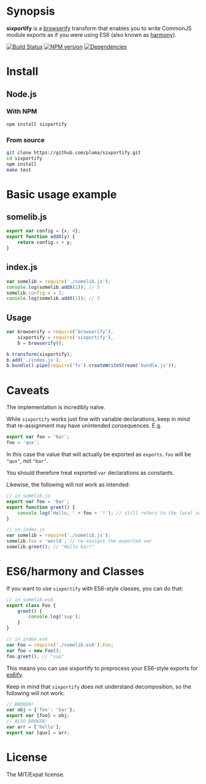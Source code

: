 # Synopsis

**sixportify** is a [browserify](https://github.com/substack/node-browserify) transform that enables you to write CommonJS module exports as if you were using ES6 (also known as [harmony](http://wiki.ecmascript.org/doku.php?id=harmony:modules)).

[![Build Status](https://travis-ci.org/pluma/sixportify.png?branch=master)](https://travis-ci.org/pluma/sixportify) [![NPM version](https://badge.fury.io/js/sixportify.png)](http://badge.fury.io/js/sixportify) [![Dependencies](https://david-dm.org/pluma/sixportify.png)](https://david-dm.org/pluma/sixportify)

# Install

## Node.js

### With NPM

```sh
npm install sixportify
```

### From source

```sh
git clone https://github.com/pluma/sixportify.git
cd sixportify
npm install
make test
```

# Basic usage example

## somelib.js

```javascript
export var config = {x: 4};
export function addX(y) {
    return config.x + y;
}
```

## index.js

```javascript
var somelib = require('./somelib.js');
console.log(somelib.addX(1)); // 5
somelib.config.x = 2;
console.log(somelib.addX(1)); // 3
```

## Usage

```javascript
var browserify = require('browserify'),
    sixportify = require('sixportify'),
    b = browserify();

b.transform(sixportify);
b.add('./index.js');
b.bundle().pipe(require('fs').createWriteStream('bundle.js'));
```

# Caveats

The implementation is incredibly naïve.

While `sixportify` works just fine with variable declarations,
keep in mind that re-assignment may have unintended consequences. E.g.

```javascript
export var foo = 'bar';
foo = 'qux';
```

In this case the value that will actually be exported as `exports.foo`
will be `"qux"`, not `"bar"`.

You should therefore treat exported `var` declarations as constants.

Likewise, the following will not work as intended:

```javascript
// in somelib.js
export var foo = 'bar';
export function greet() {
    console.log('Hello, ' + foo + '!'); // still refers to the local var
}

// in index.js
var somelib = require('./somelib.js');
somelib.foo = 'world'; // re-assigns the exported var
somelib.greet(); // "Hello bar!"
```

# ES6/harmony and Classes

If you want to use `sixportify` with ES6-style classes, you can do that:

```javascript
// in somelib.es6
export class Foo {
    greet() {
        console.log('sup');
    }
}

// in index.es6
var Foo = require('./somelib.es6').Foo;
var foo = new Foo();
foo.greet(); // "sup"
```

This means you can use sixportify to preprocess your ES6-style exports for [es6ify](https://github.com/thlorenz/es6ify).

Keep in mind that `sixportify` does not understand decomposition, so the following will not work:

```javascript
// BROKEN!
var obj = {'foo': 'bar'};
export var {foo} = obj;
// ALSO BROKEN!
var arr = ['hello'];
export var [qux] = arr;
```

# License

The MIT/Expat license.
